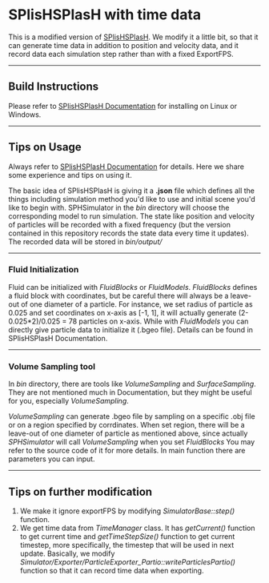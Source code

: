 # SPlisHSPlasH with time data
This is a modified version of [SPlisHSPlasH](https://github.com/InteractiveComputerGraphics/SPlisHSPlasH). We modify it a little bit, so that it can generate time data in addition to position and velocity data, and it record data each simulation step rather than with a fixed ExportFPS.

____
## Build Instructions
Please refer to [SPlisHSPlasH Documentation](https://splishsplash.readthedocs.io/en/latest/about.html) for installing on Linux or Windows.
____
## Tips on Usage
Always refer to [SPlisHSPlasH Documentation](https://splishsplash.readthedocs.io/en/latest/about.html) for details. Here we share some experience and tips on using it.

The basic idea of SPlisHSPlasH is giving it a **.json** file which defines all the things including simulation method you'd like to use and initial scene you'd like to begin with. SPHSimulator in the *bin* directory will choose the corresponding model to run simulation. The state like position and velocity of particles will be recorded with a fixed frequency (but the version contained in this repository records the state data every time it updates). The recorded data will be stored in *bin/output/*
___
### Fluid Initialization
Fluid can be initialized with *FluidBlocks* or *FluidModels*. *FluidBlocks* defines a fluid block with coordinates, but be careful there will always be a leave-out of one diameter of a particle. For instance, we set radius of particle as 0.025 and set coordinates on x-axis as [-1, 1], it will actually generate (2-0.025*2)/0.025 = 78 particles on x-axis. While with *FluidModels* you can directly give particle data to initialize it (.bgeo file). Details can be found in SPlisHSPlasH Documentation.
____
### Volume Sampling tool
In *bin* directory, there are tools like *VolumeSampling* and *SurfaceSampling*. They are not mentioned much in Documentation, but they might be useful for you, especially *VolumeSampling*. 

*VolumeSampling* can generate .bgeo file by sampling on a specific .obj file or on a region specified by corrdinates. When set region, there will be a leave-out of one diameter of particle as mentioned above, since actually *SPHSimulator* will call *VolumeSampling* when you set *FluidBlocks* You may refer to the source code of it for more details. In main function there are parameters you can input.
____
## Tips on further modification

1. We make it ignore exportFPS by modifying *SimulatorBase::step()* function.
2. We get time data from *TimeManager* class. It has *getCurrent()* function to get current time and *getTimeStepSize()* function to get current timestep, more specifically, the timestep that will be used in next update. Basically, we modify *Simulator/Exporter/ParticleExporter_Partio::writeParticlesPartio()* function so that it can record time data when exporting.
